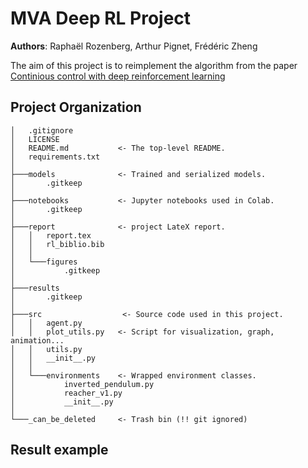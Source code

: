 MVA Deep RL Project
==============================

**Authors**: Raphaël Rozenberg, Arthur Pignet,  Frédéric Zheng

The aim of this project is to reimplement the algorithm from the paper [Continious control with deep reinforcement learning](https://arxiv.org/pdf/1509.02971.pdf) 

Project Organization
------------

    │   .gitignore
    │   LICENSE
    │   README.md           <- The top-level README.
    │   requirements.txt
    │
    ├───models              <- Trained and serialized models.
    │       .gitkeep
    │
    ├───notebooks           <- Jupyter notebooks used in Colab.
    │       .gitkeep
    │
    ├───report              <- project LateX report. 
    │   │   report.tex
    │   │   rl_biblio.bib
    │   │
    │   └───figures
    │           .gitkeep
    │
    ├───results
    │       .gitkeep
    │
    ├───src                  <- Source code used in this project.
    │   │   agent.py
    │   │   plot_utils.py   <- Script for visualization, graph, animation...
    │   │   utils.py
    │   │   __init__.py
    │   │
    │   └───environments    <- Wrapped environment classes.
    │           inverted_pendulum.py
    │           reacher_v1.py
    │           __init__.py
    │
    └───_can_be_deleted     <- Trash bin (!! git ignored)


Result example
---------------